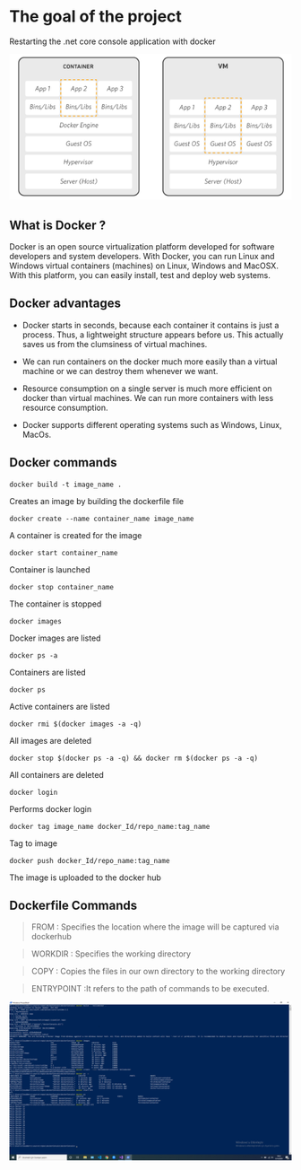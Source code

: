 
# The goal of the project

Restarting the .net core console application with docker

![alt text](image/docker.png)

## What is Docker ?

Docker is an open source virtualization platform developed for software developers and system developers. With Docker, you can run Linux and Windows virtual containers (machines) on Linux, Windows and MacOSX. With this platform, you can easily install, test and deploy web systems.

## Docker advantages

- Docker starts in seconds, because each container it contains is just a process. Thus, a lightweight structure appears before us. This actually saves us from the clumsiness of virtual machines.
  
- We can run containers on the docker much more easily than a virtual machine or we can destroy them whenever we want.
  
- Resource consumption on a single server is much more efficient on docker than virtual machines. We can run more containers with less resource consumption.
  
- Docker supports different operating systems such as Windows, Linux, MacOs.
  

## Docker commands

```
docker build -t image_name .
```

Creates an image by building the dockerfile file

```
docker create --name container_name image_name
```

A container is created for the image

```
docker start container_name
```

Container is launched

```
docker stop container_name
```

The container is stopped

```
docker images
```

Docker images are listed

```
docker ps -a
```

Containers are listed

```
docker ps
```

Active containers are listed

```
docker rmi $(docker images -a -q)
```

All images are deleted

```
docker stop $(docker ps -a -q) && docker rm $(docker ps -a -q)
```

All containers are deleted

```
docker login
```

Performs docker login

```
docker tag image_name docker_Id/repo_name:tag_name
```

Tag to image

```
docker push docker_Id/repo_name:tag_name
```

The image is uploaded to the docker hub

## Dockerfile Commands

> FROM : Specifies the location where the image will be captured via dockerhub

> WORKDIR : Specifies the working directory

> COPY : Copies the files in our own directory to the working directory

> ENTRYPOINT :It refers to the path of commands to be executed.

![alt text](image/result.png)
